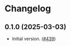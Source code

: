 # Changelog

## 0.1.0 (2025-03-03)

- Initial version. ([#439](https://github.com/OpenZeppelin/contracts-wizard/pull/439))
